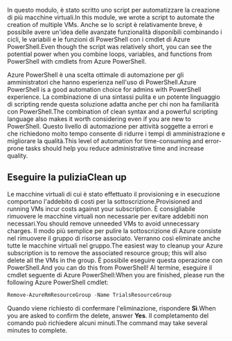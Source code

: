 <span data-ttu-id="735bb-101">In questo modulo, è stato scritto uno script per automatizzare la creazione di più macchine virtuali.</span><span class="sxs-lookup"><span data-stu-id="735bb-101">In this module, we wrote a script to automate the creation of multiple VMs.</span></span> <span data-ttu-id="735bb-102">Anche se lo script è relativamente breve, è possibile avere un'idea delle avanzate funzionalità disponibili combinando i cicli, le variabili e le funzioni di PowerShell con i cmdlet di Azure PowerShell.</span><span class="sxs-lookup"><span data-stu-id="735bb-102">Even though the script was relatively short, you can see the potential power when you combine loops, variables, and functions from PowerShell with cmdlets from Azure PowerShell.</span></span>

<span data-ttu-id="735bb-103">Azure PowerShell è una scelta ottimale di automazione per gli amministratori che hanno esperienza nell'uso di PowerShell.</span><span class="sxs-lookup"><span data-stu-id="735bb-103">Azure PowerShell is a good automation choice for admins with PowerShell experience.</span></span> <span data-ttu-id="735bb-104">La combinazione di una sintassi pulita e un potente linguaggio di scripting rende questa soluzione adatta anche per chi non ha familiarità con PowerShell.</span><span class="sxs-lookup"><span data-stu-id="735bb-104">The combination of clean syntax and a powerful scripting language also makes it worth considering even if you are new to PowerShell.</span></span> <span data-ttu-id="735bb-105">Questo livello di automazione per attività soggette a errori e che richiedono molto tempo consente di ridurre i tempi di amministrazione e migliorare la qualità.</span><span class="sxs-lookup"><span data-stu-id="735bb-105">This level of automation for time-consuming and error-prone tasks should help you reduce administrative time and increase quality.</span></span>

## <a name="clean-up"></a><span data-ttu-id="735bb-106">Eseguire la pulizia</span><span class="sxs-lookup"><span data-stu-id="735bb-106">Clean up</span></span>
<!---TODO: Update for sandbox?--->

<span data-ttu-id="735bb-107">Le macchine virtuali di cui è stato effettuato il provisioning e in esecuzione comportano l'addebito di costi per la sottoscrizione.</span><span class="sxs-lookup"><span data-stu-id="735bb-107">Provisioned and running VMs incur costs against your subscription.</span></span> <span data-ttu-id="735bb-108">È consigliabile rimuovere le macchine virtuali non necessarie per evitare addebiti non necessari.</span><span class="sxs-lookup"><span data-stu-id="735bb-108">You should remove unneeded VMs to avoid unnecessary charges.</span></span> <span data-ttu-id="735bb-109">Il modo più semplice per pulire la sottoscrizione di Azure consiste nel rimuovere il gruppo di risorse associato. Verranno così eliminate anche tutte le macchine virtuali nel gruppo.</span><span class="sxs-lookup"><span data-stu-id="735bb-109">The easiest way to cleanup your Azure subscription is to remove the associated resource group; this will also delete all the VMs in the group.</span></span> <span data-ttu-id="735bb-110">È possibile eseguire questa operazione con PowerShell.</span><span class="sxs-lookup"><span data-stu-id="735bb-110">And you can do this from PowerShell!</span></span> <span data-ttu-id="735bb-111">Al termine, eseguire il cmdlet seguente di Azure PowerShell:</span><span class="sxs-lookup"><span data-stu-id="735bb-111">When you are finished, please run the following Azure PowerShell cmdlet:</span></span>

```powershell
Remove-AzureRmResourceGroup -Name TrialsResourceGroup
```

<span data-ttu-id="735bb-112">Quando viene richiesto di confermare l'eliminazione, rispondere **Sì**.</span><span class="sxs-lookup"><span data-stu-id="735bb-112">When you are asked to confirm the delete, answer **Yes**.</span></span> <span data-ttu-id="735bb-113">Il completamento del comando può richiedere alcuni minuti.</span><span class="sxs-lookup"><span data-stu-id="735bb-113">The command may take several minutes to complete.</span></span>
